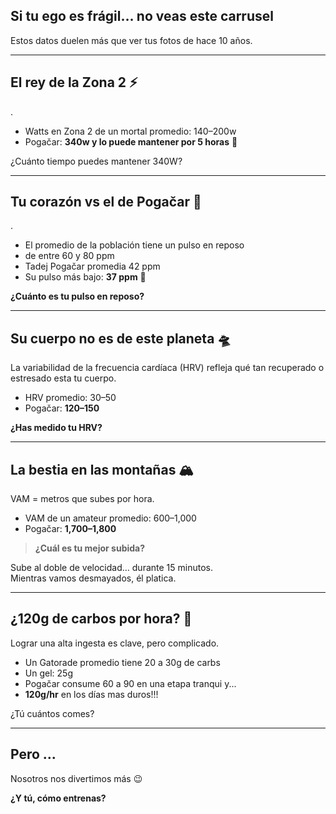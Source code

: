 ## Si tu ego es frágil… no veas este carrusel  
Estos datos duelen más que ver tus fotos de hace 10 años.

---
## El rey de la Zona 2 ⚡  
.
- Watts en Zona 2 de un mortal promedio: 140–200w  
- Pogačar: **340w y lo puede mantener por 5 horas** 🤯

¿Cuánto tiempo puedes mantener 340W?


---
## Tu corazón vs el de Pogačar 💓  
.
- El promedio de la población tiene un pulso en reposo
- de entre 60 y 80 ppm  
- Tadej Pogačar promedia 42 ppm 
- Su pulso más bajo: **37 ppm** 🤯 

**¿Cuánto es tu pulso en reposo?**

---

## Su cuerpo no es de este planeta 🛸  
La variabilidad de la frecuencia cardíaca (HRV) refleja qué tan recuperado o estresado esta tu cuerpo.
- HRV promedio: 30–50  
- Pogačar: **120–150**

**¿Has medido tu HRV?**



---


## La bestia en las montañas 🏔️  
VAM = metros que subes por hora.

- VAM de un amateur promedio: 600–1,000  
- Pogačar: **1,700–1,800**

> **¿Cuál es tu mejor subida?**

Sube al doble de velocidad… durante 15 minutos.  
Mientras vamos desmayados, él platica.

---

## ¿120g de carbos por hora? 🍝  
Lograr una alta ingesta es clave, pero complicado.
- Un Gatorade promedio tiene 20 a 30g de carbs
- Un gel: 25g  
- Pogačar consume 60 a 90 en una etapa tranqui y...
- **120g/hr** en los días mas duros!!!  

¿Tú cuántos comes?
 
---


## Pero ...

Nosotros nos divertimos más 😉

**¿Y tú, cómo entrenas?**